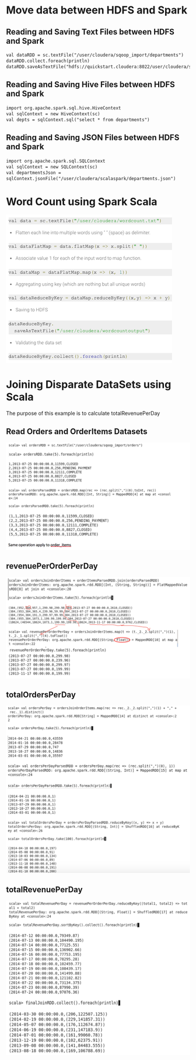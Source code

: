# Move data between HDFS and Spark
## Reading and Saving Text Files between HDFS and Spark
```
val dataRDD = sc.textFile("/user/cloudera/sqoop_import/departments")
dataRDD.collect.foreach(println)
dataRDD.saveAsTextFile("hdfs://quickstart.cloudera:8022/user/cloudera/spark/departments")
```
## Reading and Saving Hive Files between HDFS and Spark
```
import org.apache.spark.sql.hive.HiveContext
val sqlContext = new HiveContext(sc)
val depts = sqlContext.sql("select * from departments")
```
## Reading and Saving JSON Files between HDFS and Spark
```
import org.apache.spark.sql.SQLContext
val sqlContext = new SQLContext(sc)
val departmentsJson = sqlContext.jsonFile("/user/cloudera/scalaspark/departments.json")
```

# Word Count using Spark Scala
![word-count-using-spark-scala](word-count-using-spark-scala.png)

# Joining Disparate DataSets using Scala
The purpose of this example is to calculate totalRevenuePerDay

## Read Orders and OrderItems Datasets
![1-read-orders-orderitems-data](1-read-orders-orderitems-data.png)
## revenuePerOrderPerDay
![2-revenuePerOrderPerDay](2-revenuePerOrderPerDay.png)
## totalOrdersPerDay
![3-totalOrdersPerDay](3-totalOrdersPerDay.png)
## totalRevenuePerDay
![4-totalRevenuePerDay](4-totalRevenuePerDay.png)
